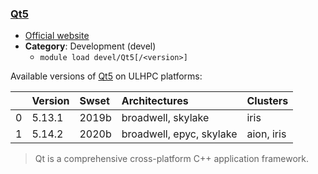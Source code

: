 ### [Qt5](https://qt.io/)

* [Official website](https://qt.io/)
* __Category__: Development (devel)
    -  `module load devel/Qt5[/<version>]`

Available versions of [Qt5](https://qt.io/) on ULHPC platforms:

|    | Version   | Swset   | Architectures            | Clusters   |
|---:|:----------|:--------|:-------------------------|:-----------|
|  0 | 5.13.1    | 2019b   | broadwell, skylake       | iris       |
|  1 | 5.14.2    | 2020b   | broadwell, epyc, skylake | aion, iris |

> Qt is a comprehensive cross-platform C++ application framework.
